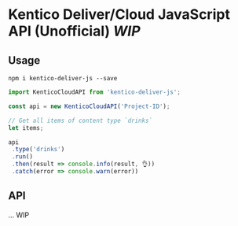 # Kentico Deliver/Cloud JavaScript API (Unofficial) *WIP*

## Usage

```
npm i kentico-deliver-js --save
```

```js
import KenticoCloudAPI from 'kentico-deliver-js';

const api = new KenticoCloudAPI('Project-ID');

// Get all items of content type `drinks`
let items;

api
 .type('drinks')
 .run()
 .then(result => console.info(result, 👌))
 .catch(error => console.warn(error))
```

## API
... WIP



